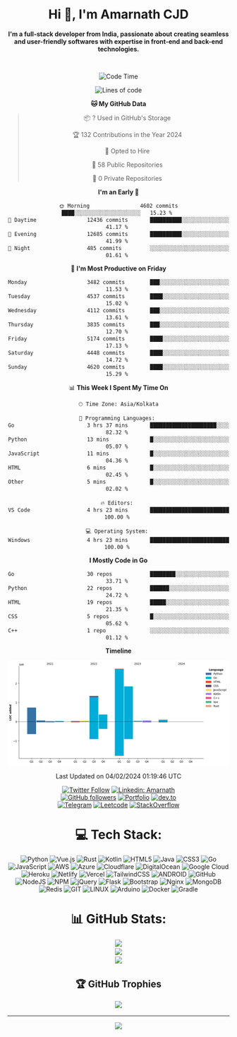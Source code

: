 <div align="center">

<h1 align="center">Hi 👋, I'm Amarnath CJD</h1>

<p><b>I'm a full-stack developer from India, passionate about creating seamless and user-friendly softwares with expertise in front-end and back-end technologies.</b></p>
<br>

<!--START_SECTION:waka-->
![Code Time](http://img.shields.io/badge/Code%20Time-73%20hrs%2025%20mins-blue)

![Lines of code](https://img.shields.io/badge/From%20Hello%20World%20I%27ve%20Written-7.4%20million%20lines%20of%20code-blue)

**🐱 My GitHub Data** 

> 📦 ? Used in GitHub's Storage 
 > 
> 🏆 132 Contributions in the Year 2024
 > 
> 💼 Opted to Hire
 > 
> 📜 58 Public Repositories 
 > 
> 🔑 0 Private Repositories 
 > 
**I'm an Early 🐤** 

```text
🌞 Morning                4602 commits        ████░░░░░░░░░░░░░░░░░░░░░   15.23 % 
🌆 Daytime                12436 commits       ██████████░░░░░░░░░░░░░░░   41.17 % 
🌃 Evening                12685 commits       ██████████░░░░░░░░░░░░░░░   41.99 % 
🌙 Night                  485 commits         ░░░░░░░░░░░░░░░░░░░░░░░░░   01.61 % 
```
📅 **I'm Most Productive on Friday** 

```text
Monday                   3482 commits        ███░░░░░░░░░░░░░░░░░░░░░░   11.53 % 
Tuesday                  4537 commits        ████░░░░░░░░░░░░░░░░░░░░░   15.02 % 
Wednesday                4112 commits        ███░░░░░░░░░░░░░░░░░░░░░░   13.61 % 
Thursday                 3835 commits        ███░░░░░░░░░░░░░░░░░░░░░░   12.70 % 
Friday                   5174 commits        ████░░░░░░░░░░░░░░░░░░░░░   17.13 % 
Saturday                 4448 commits        ████░░░░░░░░░░░░░░░░░░░░░   14.72 % 
Sunday                   4620 commits        ████░░░░░░░░░░░░░░░░░░░░░   15.29 % 
```


📊 **This Week I Spent My Time On** 

```text
🕑︎ Time Zone: Asia/Kolkata

💬 Programming Languages: 
Go                       3 hrs 37 mins       █████████████████████░░░░   82.32 % 
Python                   13 mins             █░░░░░░░░░░░░░░░░░░░░░░░░   05.07 % 
JavaScript               11 mins             █░░░░░░░░░░░░░░░░░░░░░░░░   04.36 % 
HTML                     6 mins              █░░░░░░░░░░░░░░░░░░░░░░░░   02.45 % 
Other                    5 mins              █░░░░░░░░░░░░░░░░░░░░░░░░   02.02 % 

🔥 Editors: 
VS Code                  4 hrs 23 mins       █████████████████████████   100.00 % 

💻 Operating System: 
Windows                  4 hrs 23 mins       █████████████████████████   100.00 % 
```

**I Mostly Code in Go** 

```text
Go                       30 repos            ████████░░░░░░░░░░░░░░░░░   33.71 % 
Python                   22 repos            ██████░░░░░░░░░░░░░░░░░░░   24.72 % 
HTML                     19 repos            █████░░░░░░░░░░░░░░░░░░░░   21.35 % 
CSS                      5 repos             █░░░░░░░░░░░░░░░░░░░░░░░░   05.62 % 
C++                      1 repo              ░░░░░░░░░░░░░░░░░░░░░░░░░   01.12 % 
```



**Timeline**

![Lines of Code chart](https://raw.githubusercontent.com/AmarnathCJD/AmarnathCJD/master/assets/bar_graph.png)


 Last Updated on 04/02/2024 01:19:46 UTC
<!--END_SECTION:waka-->

[![Twitter Follow](https://img.shields.io/badge/Twitter-1DA1F2?style=for-the-badge&logo=twitter&logoColor=white)](https://twitter.com/ama_xnath)
[![Linkedin: Amarnath](https://img.shields.io/badge/LinkedIn-0077B5?style=for-the-badge&logo=linkedin&logoColor=white&link=https://www.linkedin.com/in/amarnathcdj/)](https://www.linkedin.com/in/amarnathcdj/)
<br>
[![GitHub followers](https://img.shields.io/badge/GitHub-100000?style=for-the-badge&logo=github&logoColor=white)](https://www.github.com/amarnathcjd)
[![Portfolio](https://img.shields.io/badge/website-000000?style=for-the-badge&logo=About.me&logoColor=white)](http://axmar.tech)
[![dev.to](https://img.shields.io/badge/dev.to-0A0A0A?style=for-the-badge&logo=devdotto&logoColor=white)](https://dev.to/amarnathcjd)
<br>
[![Telegram](https://img.shields.io/badge/-Telegram-0077B5?style=for-the-badge&logo=telegram&logoColor=white)](https://tx.me/roseloverx)
[![Leetcode](https://img.shields.io/badge/-GitLab-FFA116?style=for-the-badge&logo=gitlab&logoColor=black)](https://leetcode.com/roseloverx/)
[![StackOverflow](https://img.shields.io/badge/STKOverflow-%23E34F26?style=for-the-badge&logo=stackoverflow&logoColor=white)](https://stackoverflow.com/users/20273276)

# 💻 Tech Stack:
![Python](https://img.shields.io/badge/python-3670A0?style=for-the-badge&logo=python&logoColor=ffdd54) ![Vue.js](https://img.shields.io/badge/vuejs-%2335495e.svg?style=for-the-badge&logo=vuedotjs&logoColor=%234FC08D) ![Rust](https://img.shields.io/badge/rust-%23000000.svg?style=for-the-badge&logo=rust&logoColor=white) ![Kotlin](https://img.shields.io/badge/kotlin-%230095D5.svg?style=for-the-badge&logo=kotlin&logoColor=white) ![HTML5](https://img.shields.io/badge/html5-%23E34F26.svg?style=for-the-badge&logo=html5&logoColor=white) ![Java](https://img.shields.io/badge/java-%23ED8B00.svg?style=for-the-badge&logo=java&logoColor=white) ![CSS3](https://img.shields.io/badge/css3-%231572B6.svg?style=for-the-badge&logo=css3&logoColor=white) ![Go](https://img.shields.io/badge/go-%2300ADD8.svg?style=for-the-badge&logo=go&logoColor=white) ![JavaScript](https://img.shields.io/badge/javascript-%23323330.svg?style=for-the-badge&logo=javascript&logoColor=%23F7DF1E) ![AWS](https://img.shields.io/badge/AWS-%23FF9900.svg?style=for-the-badge&logo=amazon-aws&logoColor=white) ![Azure](https://img.shields.io/badge/azure-%230072C6.svg?style=for-the-badge&logo=azure-devops&logoColor=white) ![Cloudflare](https://img.shields.io/badge/Cloudflare-F38020?style=for-the-badge&logo=Cloudflare&logoColor=white) ![DigitalOcean](https://img.shields.io/badge/DigitalOcean-%230167ff.svg?style=for-the-badge&logo=digitalOcean&logoColor=white) ![Google Cloud](https://img.shields.io/badge/Google%20Cloud-%234285F4.svg?style=for-the-badge&logo=google-cloud&logoColor=white) ![Heroku](https://img.shields.io/badge/heroku-%23430098.svg?style=for-the-badge&logo=heroku&logoColor=white) ![Netlify](https://img.shields.io/badge/netlify-%23000000.svg?style=for-the-badge&logo=netlify&logoColor=#00C7B7) ![Vercel](https://img.shields.io/badge/vercel-%23000000.svg?style=for-the-badge&logo=vercel&logoColor=white) ![TailwindCSS](https://img.shields.io/badge/tailwindcss-%2338B2AC.svg?style=for-the-badge&logo=tailwind-css&logoColor=white) ![ANDROID](https://img.shields.io/badge/android-%2320232a.svg?style=for-the-badge&logo=android&logoColor=%a4c639) ![GitHub](https://img.shields.io/badge/GitHub-%23121011.svg?style=for-the-badge&logo=github&logoColor=white) ![NodeJS](https://img.shields.io/badge/node.js-6DA55F?style=for-the-badge&logo=node.js&logoColor=white) ![NPM](https://img.shields.io/badge/NPM-%23000000.svg?style=for-the-badge&logo=npm&logoColor=white) ![jQuery](https://img.shields.io/badge/jquery-%230769AD.svg?style=for-the-badge&logo=jquery&logoColor=white) ![Flask](https://img.shields.io/badge/flask-%23000.svg?style=for-the-badge&logo=flask&logoColor=white) ![Bootstrap](https://img.shields.io/badge/bootstrap-%23563D7C.svg?style=for-the-badge&logo=bootstrap&logoColor=white) ![Nginx](https://img.shields.io/badge/nginx-%23009639.svg?style=for-the-badge&logo=nginx&logoColor=white) ![MongoDB](https://img.shields.io/badge/MongoDB-%234ea94b.svg?style=for-the-badge&logo=mongodb&logoColor=white) ![Redis](https://img.shields.io/badge/redis-%23DD0031.svg?style=for-the-badge&logo=redis&logoColor=white) ![GIT](https://img.shields.io/badge/Git-fc6d26?style=for-the-badge&logo=git&logoColor=white) ![LINUX](https://img.shields.io/badge/Linux-FCC624?style=for-the-badge&logo=linux&logoColor=black) ![Arduino](https://img.shields.io/badge/-Arduino-00979D?style=for-the-badge&logo=Arduino&logoColor=white) ![Docker](https://img.shields.io/badge/docker-%230db7ed.svg?style=for-the-badge&logo=docker&logoColor=white) ![Gradle](https://img.shields.io/badge/Gradle-02303A.svg?style=for-the-badge&logo=Gradle&logoColor=white)
# 📊 GitHub Stats:
![](https://github-readme-stats.vercel.app/api?username=AmarnathCJD&theme=dark&hide_border=false&include_all_commits=true&count_private=true)<br/>
![](https://github-readme-streak-stats.herokuapp.com/?user=AmarnathCJD&theme=dark&hide_border=false)<br/>
![](https://github-readme-stats.vercel.app/api/top-langs/?username=AmarnathCJD&theme=dark&hide_border=false&include_all_commits=true&count_private=true&layout=compact&langs_count=8)

## 🏆 GitHub Trophies
![](https://github-profile-trophy.vercel.app/?username=AmarnathCJD&theme=juicyfresh&no-frame=true&no-bg=true&margin-w=4)

---
[![](https://visitcount.itsvg.in/api?id=AmarnathCJD&icon=3&color=1)](https://visitcount.itsvg.in)
</div>

